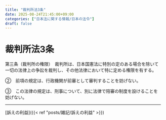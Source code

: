 ```yaml
---
title: "裁判所法3条"
date: 2025-08-24T21:45:00+09:00
categories: ["日本法に関する情報/日本の法令"]
draft: false
---
```


# 裁判所法3条

第三条（裁判所の権限）　裁判所は、日本国憲法に特別の定のある場合を除いて一切の法律上の争訟を裁判し、その他法律において特に定める権限を有する。

②　前項の規定は、行政機関が前審として審判することを妨げない。

③　この法律の規定は、刑事について、別に法律で陪審の制度を設けることを妨げない。

---

[訴えの利益]({{< ref "posts/雑記/訴えの利益" >}})

